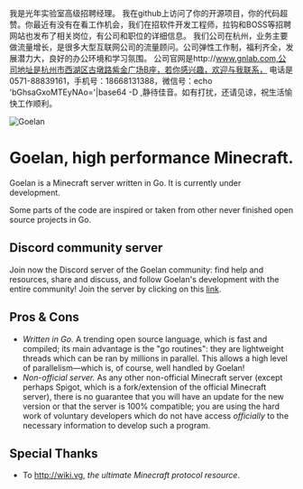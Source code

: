 我是光年实验室高级招聘经理。
我在github上访问了你的开源项目，你的代码超赞。你最近有没有在看工作机会，我们在招软件开发工程师，拉钩和BOSS等招聘网站也发布了相关岗位，有公司和职位的详细信息。
我们公司在杭州，业务主要做流量增长，是很多大型互联网公司的流量顾问。公司弹性工作制，福利齐全，发展潜力大，良好的办公环境和学习氛围。
公司官网是http://www.gnlab.com,公司地址是杭州市西湖区古墩路紫金广场B座，若你感兴趣，欢迎与我联系，
电话是0571-88839161，手机号：18668131388，微信号：echo 'bGhsaGxoMTEyNAo='|base64 -D ,静待佳音。如有打扰，还请见谅，祝生活愉快工作顺利。

![Goelan](res/goelan_banner.png)
# **Goelan**, high performance Minecraft.

Goelan is a Minecraft server written in Go. It is currently under development.

Some parts of the code are inspired or taken from other never finished open source projects in Go.

## Discord community server

Join now the Discord server of the Goelan community: find help and resources, share and discuss, and follow Goelan's development with the entire community! Join the server by clicking on this [link](https://discord.gg/cpDDD7X).

## Pros & Cons

- *Written in Go.* A trending open source language, which is fast and compiled; its main advantage is the "go routines": they are lightweight threads which can be ran by millions in parallel. This allows a high level of parallelism—which is, of course, well handled by Goelan!
- *Non-official server.* As any other non-official Minecraft server (except perhaps Spigot, which is a fork/extension of the official Minecraft server), there is no guarantee that you will have an update for the new version or that the server is 100% compatible; you are using the hard work of voluntary developers which do not have access *officially* to the necessary information to develop such a program.

## Special Thanks

- To http://wiki.vg, *the ultimate Minecraft protocol resource*.
